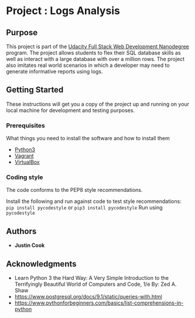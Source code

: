 # Project : Logs Analysis

## Purpose

This project is part of the [Udacity Full Stack Web Development Nanodegree](https://www.udacity.com/course/full-stack-web-developer-nanodegree--nd004) program. The project allows students to flex their SQL database skills as well as interact with a large database with over a million rows. The project also imitates real world scenarios in which a developer may need to generate informative reports using logs.

## Getting Started

These instructions will get you a copy of the project up and running on your local machine for development and testing purposes.

### Prerequisites

What things you need to install the software and how to install them

* [Python3](https://www.python.org/downloads/)
* [Vagrant](https://www.vagrantup.com/downloads.html)
* [VirtualBox](https://www.virtualbox.org/wiki/Downloads)

### Coding style
The code conforms to the PEP8 style recommendations.

Install the following and run against code to test style recommendations:
`pip install pycodestyle` or `pip3 install pycodestyle`
Run using `pycodestyle`

## Authors

* **Justin Cook**

## Acknowledgments

* Learn Python 3 the Hard Way: A Very Simple Introduction to the Terrifyingly Beautiful World of Computers and Code, 1/e By: Zed A. Shaw
* https://www.postgresql.org/docs/9.1/static/queries-with.html
* https://www.pythonforbeginners.com/basics/list-comprehensions-in-python
